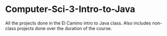 # Computer-Sci-3-Intro-to-Java
All the projects done in the El Camino intro to Java class. Also includes non-class projects done over the duration of the course.
